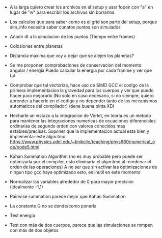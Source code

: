 - A la larga quiero crear los archivos en el setup y usar fopen con "a" en lugar
de "w" para escribir los archivos sin borrarlos

- Los calculos que para saber como es el grid son parte del setup,
porque sim_info necesita saber cunatos puntos son simulados

- Añadir dt a la simulacion de los puntos (Tiempo entre frames)

- Colosiones entre planetas

- Distancia maxima que voy a dejar que se alejen los planetas?

- Se me proponen comprobaciones de conservacion del momento angular / energia
Puedo calcular la energia por cada franme y ver que tal

- Comprobar que tal vectoriza, hace uso de SIMD GCC el codigo de la primera implementacion
la gravedad para los cuerpos y ver que puedo hacer para mejorarlo (No solo en caso necesario,
si no siempre, quiero aprender a hacerlo en el codigo y no depender tanto de los mecanismos
automaticos del compilador) (tiene buena pinta XD)

- Hecharle un vistazo a la integracion de Verlet, en teoria es un metodo para mantener las
integraciones numericas de ecuaciones diferenciales ordinarias de segundo orden con valores
conocidos mas estables/precisas. Suponer que la implementacion actual esta bien y implementar
este algoritmo
    https://www.physics.udel.edu/~bnikolic/teaching/phys660/numerical_ode/node5.html

- Kahan Summation Algorithm (no es muy probable pero puede ser optimizada por el compiler,
esto eliminaria el algoritmo al reordenar el orden de las operaciones) A no ser que sin
activar las optimizaciones de ningun tipo gcc haya optimizado esto, es inutil en este momento

- Normalizar las variables alrededor de 0 para mayor precision (idealmente -1,1)

- Pairwise summation parece mejor que Kahan Summation

- La constante G no se donde/como ponerla

- Test energia

- Test con más de dos cuerpos, parece que las simulaciones se rompen con más de dos objetos
